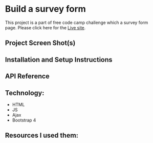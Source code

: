 # Build a survey form
This project is a part of free code camp challenge which a survey form page. Please click here for the [Live site](https://iabrar.github.io/Build-a-Survey-Form-/).

## Project Screen Shot(s)


## Installation and Setup Instructions



## API Reference


## Technology:
- HTML
- JS
- Ajax
- Bootstrap 4


## Resources I used them:

